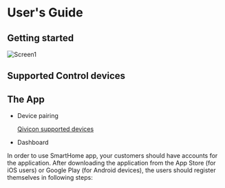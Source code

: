 # User's Guide

## Getting started
![Screen1]({{site.url}}{{site.baseurl}}https://www.qivicon.com/assets/Products/_resampled/SetSize500500-2018-QIVICON-Home-Base-2.0.png)


## Supported Control devices
## The App
* Device pairing

  [Qivicon supported devices](https://www.qivicon.com/assets/Products/Uploads/QIVICON-Kompatibilitaetsliste.pdf)
* Dashboard

In order to use SmartHome app, your customers should have accounts for the application. After downloading the application from the App Store (for iOS users) or Google Play (for Android devices), the users should register themselves in following steps:


